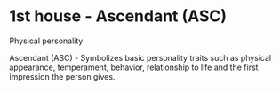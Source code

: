 #  1st house - Ascendant (ASC)

Physical personality

Ascendant (ASC) - Symbolizes basic personality traits such as physical appearance, temperament, behavior, relationship to life and the first impression the person gives.